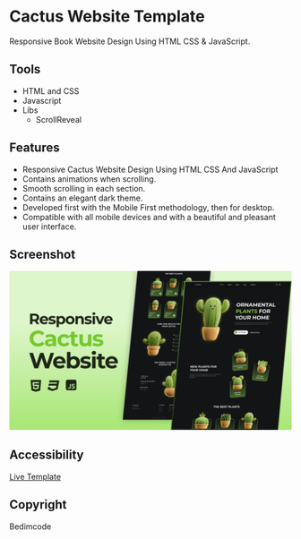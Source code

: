 # Cactus Website Template
Responsive Book Website Design Using HTML CSS & JavaScript.

## Tools

- HTML and CSS
- Javascript
- Libs
    - ScrollReveal

## Features

- Responsive Cactus Website Design Using HTML CSS And JavaScript
- Contains animations when scrolling.
- Smooth scrolling in each section.
- Contains an elegant dark theme.
- Developed first with the Mobile First methodology, then for desktop.
- Compatible with all mobile devices and with a beautiful and pleasant user interface.

## Screenshot

![preview img](/preview.png)

## Accessibility

[Live Template](https://pouria-nayeb-aboulghasem.github.io/cactus-website-template/)

## Copyright

Bedimcode